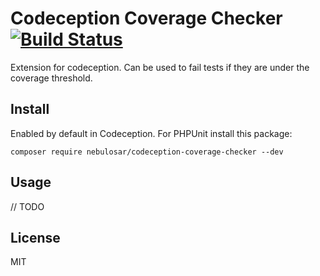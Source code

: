 # Codeception Coverage Checker   [![Build Status](https://travis-ci.com/Nebulosar/CodeceptionCoverageChecker.svg?token=jQEU4f9yyAzUsjfU7pQ5&branch=master)](https://travis-ci.com/Nebulosar/CodeceptionCoverageChecker)
Extension for codeception. Can be used to fail tests if they are under the coverage threshold.


## Install

Enabled by default in Codeception.
For PHPUnit install this package:

```
composer require nebulosar/codeception-coverage-checker --dev
```

## Usage

// TODO


## License 

MIT

